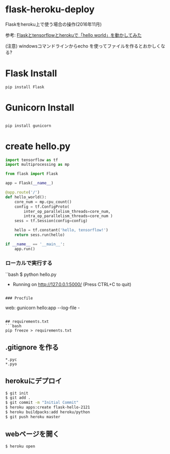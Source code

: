 
# flask-heroku-deploy

Flaskをheroku上で使う場合の操作(2016年11月)

参考: [Flaskとtensorflowとherokuで「hello world」を動かしてみた](http://qiita.com/music431per/items/2ce11bc3def42b5bcad1)

(注意) windowsコマンドラインからecho を使ってファイルを作るとおかしくなる?

# Flask Install

```bash
pip install Flask
```

# Gunicorn Install
```bash

pip install gunicorn
```


# create hello.py
```python
import tensorflow as tf
import multiprocessing as mp

from flask import Flask

app = Flask(__name__) 

@app.route('/')
def hello_world():
    core_num = mp.cpu_count()
    config = tf.ConfigProto(
        inter_op_parallelism_threads=core_num,
        intra_op_parallelism_threads=core_num )
    sess = tf.Session(config=config)

    hello = tf.constant('hello, tensorflow!')
    return sess.run(hello)

if __name__ == '__main__':
    app.run()
```

### ローカルで実行する

``bash
$ python hello.py
* Running on http://127.0.0.1:5000/ (Press CTRL+C to quit)
```

### Procfile
```
web: gunicorn hello:app --log-file -
```

## requirements.txt
```bash
pip freeze > requirements.txt
```

## .gitignore を作る
```
*.pyc
*.pyo
```

## herokuにデプロイ

```bash
$ git init
$ git add .
$ git commit -m "Initial Commit"
$ heroku apps:create flask-hello-2121
$ heroku buildpacks:add heroku/python
$ git push heroku master
```

## webページを開く
```
$ heroku open
```